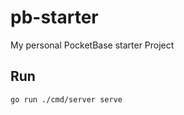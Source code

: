 # pb-starter

My personal PocketBase starter Project

## Run

```shell
go run ./cmd/server serve
```
